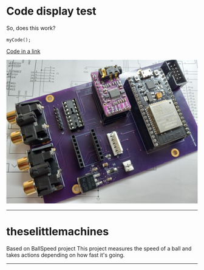 # Code display test
So, does this work?

~~~
myCode();
~~~

[Code in a link](https://github.com/cedarlakeinstruments/DispenseApp/blob/master/DispenseApp/PRT232-IO.cs)

![test](Chevelle-audio.jpg)

---

# theselittlemachines
Based on BallSpeed project
This project measures the speed of a ball and takes actions depending on how fast it's going.

---
